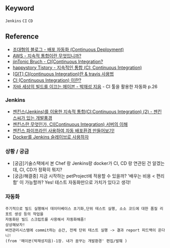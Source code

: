 ## Keyword
`Jenkins` `CI` `CD`

## Reference
- [조대협의 블로그 - 배포 자동화 (Continuous Deployment)](http://bcho.tistory.com/777)
- [AWS - 지속적 통합이란 무엇입니까?](https://aws.amazon.com/ko/devops/continuous-integration/)
- [jinTonic Bruch  - CI(Continuous Integration?](https://brunch.co.kr/@jintonic/2)
- [happystory Tistory - 지속적인 통합 (CI: Continuous Integration)](http://happystory.tistory.com/89)
- [[GIT] CI(continuous Integration)란 & travis 사용법](http://gompangs.tistory.com/84)
- [CI (Continuous Integration) 이란?](http://www.nextree.co.kr/p10799)
- [자바 세상의 빌드를 이끄는 메이븐 - 박재성 지음](http://www.aladin.co.kr/shop/wproduct.aspx?ItemId=11169988) - CI 툴을 활용한 자동화 p.26 

### Jenkins
- [젠킨스(Jenkins)를 이용한 지속적 통합(CI:Continuous Integration) (2) - 젠킨스씨가 있는 개발풍경](http://www.moreagile.net/2014/01/jenkins-cicontinuous-integration-2.html)
- [젠킨스란 무엇인가, CI(Continuous Integration) 서버의 이해](http://www.itworld.co.kr/news/107527#csidx4acb4c8bfa83f95b90388ae13460225)
- [젠킨스 파이프라인 사용하여 자동 배포환경 만들어보기!](http://kingbbode.tistory.com/42)
- [Docker를 Jenkins 슬레이브로 사용하자](http://pragmaticstory.com/?p=219)

### 상황 / 궁금
- [궁금]기술스택에서 본 Chef 랑 Jenkins랑 docker가 CI, CD 랑 연관된 건 알겠는데, CI, CD가 정확히 뭐지? 
- [궁금/해결중] 지금 시작하는 petProject에 적용할 수 있을까? '배우는 비용 < 편리함' 이 가능할까? Yes! 테스트 자동화만으로 가치가 있다고 생각!

### 자동화
```
주기적으로 빌드 실행해서 데이터베이스 초기화,단위 테스트 실행, 소소 코드에 대한 품질 리포트 생성 등의 작업을 
자동화된 빌드 스크립트를 사용해서 자동화해줌! 
상상해보자! 
버전관리시스템에 commit하는 순간, 전체 단위 테스트 실행 -> 결과 report 피드백이 온다니! 
(from '메이븐(박재성지음)-1장. 내가 꿈꾸는 개발환경' 편집/발췌 )
```
